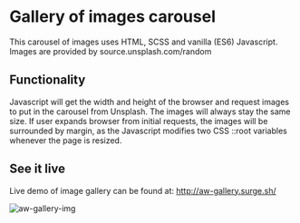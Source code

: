 # Gallery of images carousel
This carousel of images uses HTML, SCSS and vanilla (ES6) Javascript.
Images are provided by source.unsplash.com/random

## Functionality
Javascript will get the width and height of the browser and request images to put in the carousel from Unsplash. The images will always stay the same size. If user expands browser from initial requests, the images will be surrounded by margin, as the Javascript modifies two CSS ::root variables whenever the page is resized.

## See it live
Live demo of image gallery can be found at:
http://aw-gallery.surge.sh/

![aw-gallery-img](https://user-images.githubusercontent.com/20980469/30999898-2490feba-a495-11e7-91f7-54c75c0b3f43.png)
